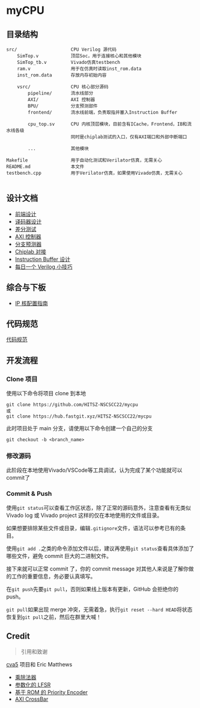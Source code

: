# myCPU


## 目录结构

```
src/                    CPU Verilog 源代码
    SimTop.v            顶层Soc，用于连接核心和其他模块
    SimTop_tb.v         Vivado仿真testbench
    ram.v               用于在仿真时读取inst_rom.data
    inst_rom.data       存放内存初始内容

    vsrc/               CPU 核心部分源码
        pipeline/       流水线部分
        AXI/            AXI 控制器
        BPU/            分支预测部件
        frontend/       流水线前端，负责取指并塞入Instruction Buffer

        cpu_top.sv      CPU 内核顶层模块，目前含有ICache，Frontend，IB和流水线各级
                        同时是chiplab测试的入口，仅有AXI端口和外部中断端口

        ...             其他模块

Makefile                用于自动化测试和Verilator仿真，无需关心
README.md               本文件
testbench.cpp           用于Verilator仿真，如果使用Vivado仿真，无需关心    


```

## 设计文档

- [前端设计](doc/frontend.md)
- [译码器设计](doc/instr_decode.md)
- [差分测试](doc/difftest.md)
- [AXI 控制器](src/vsrc/AXI/README.md)
- [分支预测器](src/vsrc/BPU/README.md)
- [Chiplab 对接](doc/chiplab.md)
- [Instruction Buffer 设计](doc/instr_buffer.md)
- [每日一个 Verilog 小技巧](doc/verilog_tips.md)


## 综合与下板

- [IP 核配置指南](doc/IP.md)

## 代码规范

[代码规范](doc/coding_conventions.md)

## 开发流程

### Clone 项目

使用以下命令将项目 clone 到本地

```
git clone https://github.com/HITSZ-NSCSCC22/mycpu
或
git clone https://hub.fastgit.xyz/HITSZ-NSCSCC22/mycpu
```

此时项目处于 main 分支，请使用以下命令创建一个自己的分支
```
git checkout -b <branch_name>
```

### 修改源码

此阶段在本地使用Vivado/VSCode等工具调试，认为完成了某个功能就可以commit了

### Commit & Push

使用`git status`可以查看工作区状态，除了正常的源码意外，注意查看有无类似 Vivado log 或 Vivado project 这样的仅在本地使用的文件或目录。

如果想要排除某些文件或目录，编辑`.gitignore`文件，语法可以参考已有的条目。

使用`git add .`之类的命令添加文件以后，建议再使用`git status`查看具体添加了哪些文件，避免 commit 巨大的二进制文件。

接下来就可以正常 commit 了，你的 commit message 对其他人来说是了解你做的工作的重要信息，务必要认真填写。

在`git push`先要`git pull`，否则如果线上版本有更新，GitHub 会拒绝你的 push。

`git pull`如果出现 merge 冲突，无需着急，执行`git reset --hard HEAD`将状态恢复到`git pull`之前，然后在群里大喊！


## Credit

> 引用和致谢

[cva5](https://github.com/openhwgroup/cva5) 项目和 Eric Matthews

- [乘除法器](https://github.com/risclite/rv32m-multiplier-and-divider)
- [参数化的 LFSR](https://github.com/openhwgroup/cva5/blob/master/core/lfsr.sv)
- [基于 ROM 的 Priority Encoder](https://github.com/openhwgroup/cva5/blob/master/core/priority_encoder.sv)
- [AXI CrossBar](https://github.com/dpretet/axi-crossbar)